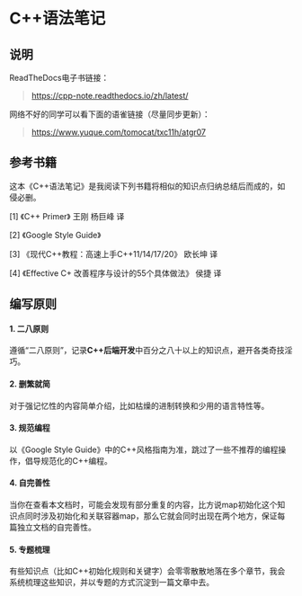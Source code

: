 # C++语法笔记

## 说明

ReadTheDocs电子书链接：
> https://cpp-note.readthedocs.io/zh/latest/

网络不好的同学可以看下面的语雀链接（尽量同步更新）：
> https://www.yuque.com/tomocat/txc11h/atgr07

## 参考书籍

这本《C++语法笔记》是我阅读下列书籍将相似的知识点归纳总结后而成的，如侵必删。

[1] 《C++ Primer》  王刚 杨巨峰 译

[2] 《Google Style Guide》

[3] 《现代C++教程：高速上手C++11/14/17/20》 欧长坤 译

[4] 《Effective C+ 改善程序与设计的55个具体做法》 侯捷 译

## 编写原则

#### 1. 二八原则

遵循“二八原则”，记录**C++后端开发**中百分之八十以上的知识点，避开各类奇技淫巧。

#### 2. 删繁就简

对于强记忆性的内容简单介绍，比如枯燥的进制转换和少用的语言特性等。

#### 3. 规范编程

以《Google Style Guide》中的C++风格指南为准，跳过了一些不推荐的编程操作，倡导规范化的C++编程。

#### 4. 自完善性

当你在查看本文档时，可能会发现有部分重复的内容，比方说map初始化这个知识点同时涉及初始化和关联容器map，那么它就会同时出现在两个地方，保证每篇独立文档的自完善性。

#### 5. 专题梳理

有些知识点（比如C++初始化规则和关键字）会零零散散地落在多个章节，我会系统梳理这些知识，并以专题的方式沉淀到一篇文章中去。
